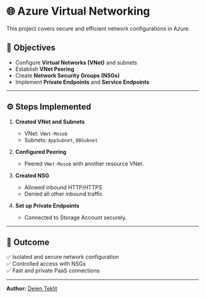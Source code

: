 # 🌐 Azure Virtual Networking

This project covers secure and efficient network configurations in Azure.

## 🎯 Objectives

- Configure **Virtual Networks (VNet)** and subnets
- Establish **VNet Peering**
- Create **Network Security Groups (NSGs)**
- Implement **Private Endpoints** and **Service Endpoints**

---

## ⚙️ Steps Implemented

1. **Created VNet and Subnets**
   - VNet: `VNet-Mosob`
   - Subnets: `AppSubnet`, `DBSubnet`

2. **Configured Peering**
   - Peered `VNet-Mosob` with another resource VNet.

3. **Created NSG**
   - Allowed inbound HTTP/HTTPS  
   - Denied all other inbound traffic

4. **Set up Private Endpoints**
   - Connected to Storage Account securely.

---

## 🧾 Outcome

✅ Isolated and secure network configuration  
✅ Controlled access with NSGs  
✅ Fast and private PaaS connections

---

**Author:** [Dejen Teklit](https://linkedin.com/in/dejen-teklit)
